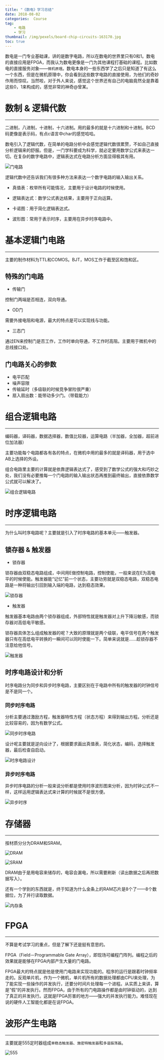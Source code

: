 ```yaml
---
title: "《数电》学习总结"
date: 2018-08-02
categories:  Course
tag: 
	- 电路
	- 学习
thumbnail: /img/pexels/board-chip-circuits-163170.jpg
toc: true
---
```


数电是一门专业基础课，讲的是数字电路，所以在数电的世界里只有0和1。数电的直接应用是FPGA，而我认为数电更像是一门为其他课程打基础的课程。比如数电的直接服务对象——`微机原理`。数电本身的一些东西学了之后只是知道了有这么一个东西，但是在微机原理中，你会看到这些数字电路的直接使用，为他们的奇妙作用而惊叹。当然啦，对于外人来说，感觉这个世界还有自己的电脑竟然全是靠着这些0，1来构成的，感觉非常的神奇@曾某。

# 数制 & 逻辑代数

---

二进制，八进制，十进制，十六进制。用的最多的就是十六进制和十进制。BCD码更像是表示码，有点c语言中char的感觉哈哈。

数电引入了逻辑代数，在简单的电路分析中会感觉逻辑代数很累赘，不如自己直接分析逻辑来的舒服。但是，一门学科要成为科学，就必定要用数学公式来表达一切。在复杂的数字电路中，逻辑表达式在电路分析方面显得极其有用。

![门电路](Digitial-circuit-learning-summary\门电路.PNG)

逻辑代数中还告诉我们有很多种方法来表达一个数字电路的输入输出关系。

- 真值表：枚举所有可能情况，主要用于设计电路的时候使用。
- 逻辑表达式：数学公式表达结果，主要用于正向运算。
- 卡诺图：用于简化逻辑表达式。

- 波形图：常用于表示时序，主要用在异步时序电路中。

# 基本逻辑门电路

---

主要的制作材料为TTL和COMOS。BJT，MOS工作于截至区和饱和区。

## 特殊的门电路

- 传输门

控制门两端是否相连，双向导通。

- OD门

需要外接电阻和电源，最大的特点是可以实现线与功能。

- 三态门

通过EN来控制门是否工作，工作时单向导通，不工作时高阻。主要用于微机中的总线接口处。

## 门电路关心的参数

- 电平匹配
- 噪声容限
- 传输延时（多级联的时候竞争冒险很严重）
- 扇入扇出数：能带动多少门。（带载能力）

# 组合逻辑电路

---

编码器，译码器，数据选择器，数值比较器，运算电路（半加器，全加器，超前进位加法器）

主要功能每个电路都各有各的特点，在微机中用的最多的就是译码器，用于选中AB上选择的外设。

组合电路里主要的计算就是依靠逻辑表达式了，感受到了数学公式的强大和巧妙之处，我们没有必要推每一个门电路的输入输出状态再推到最终输出，直接依靠数学公式就可以解决了。

![组合逻辑电路](Digitial-circuit-learning-summary\组合逻辑电路.PNG)

# 时序逻辑电路

---

为什么叫时序电路呢？主要就是引入了时序电路的基本单元——触发器。

## 锁存器 & 触发器

- 锁存器

锁存器由双稳态电路组成，中间用E做控制电路，控制使能，一般来说在E为高电平的时候使能。触发器能“记忆”前一个状态，主要功劳就是双稳态电路，双稳态电路是一种将输出引回到输入端的电路，达到稳态效果。

![锁存器](Digitial-circuit-learning-summary\锁存器.PNG)

- 触发器

触发器基本电路由两个锁存器组成，外部特性就是触发器对上升下降沿敏感，而锁存器对高低电平敏感。

锁存器具体怎么组成触发器的呢？大致的原理就是两个级联，电平信号在两个触发器只有在高低电平转换的一瞬间可以同时使能一下。简单来说就是......趁锁存器不注意给他信号。

![触发器](Digitial-circuit-learning-summary\触发器.PNG)

## 时序电路设计和分析

时序电路分为同步和异步时序电路，主要区别在于电路中所有的触发器的时钟信号是不是同一个。

### 同步时序电路

分析主要通过激励方程，触发器特性方程（状态方程）来得到输出方程。分析还是比较容易的，因为有数学公式。

![同步时序电路](Digitial-circuit-learning-summary\同步时序电路.PNG)

设计呢主要就是逆向设计了，根据要求画出真值表，简化状态，编码，选择触发器，最后检查自启动。

![时序电路设计](Digitial-circuit-learning-summary\时序电路设计.PNG)

### 异步时序电路

异步时序电路的分析一般来说分析都是使用时序波形图来分析，因为时钟公式不一样，这样运用逻辑表达式来计算的时候就不是很方便。

![异步时序](Digitial-circuit-learning-summary\异步时序.PNG)

# 存储器

---

按材质分分为DRAM和SRAM。

![DRAM](Digitial-circuit-learning-summary\DRAM.jpg)

![SRAM](Digitial-circuit-learning-summary\SRAM.jpg)

DRAM由于是用电容来储存的，电容会漏电，所以需要刷新（读出数据之后再把数据写入）。

还有一个学到的东西就是，终于知道为什么金条上的RAM芯片是8个了——8个数据位，为了并行读取数据。

![内存条](Digitial-circuit-learning-summary\内存条.jpg)

# FPGA

---

不算是考试学习的重点，但是了解下还是挺有意思的。

FPGA（Field－Programmable Gate Array），即现场可编程门阵列。编程之后的效果就是能够在FPGA内部产生大量的门电路。

FPGA最大的特点就是他是使用门电路来实现功能的。程序的运行是跟着时钟频率走的。反观单片机，作为一个微机，单片机所有的数据处理都由CPU来处理，为了能实现一些操作的并发执行，还要分时间片处理每一个进程。从实质上来讲，算是”假“的并发执行。然而FPGA，由于所有的门电路操作都是由时钟驱动的，达到了真正的并发执行。这就是FPGA厉害的地方——强大的并发执行能力。难怪现在说的硬件人工智能化都是在说FPGA。

# 波形产生电路

---

主要就是555定时器组成`单稳态触发器`、`施密特触发器`和`多谐振荡器`。

![555](Digitial-circuit-learning-summary\555.PNG)
